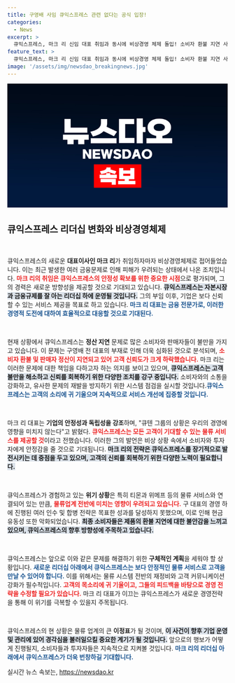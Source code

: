 ```yaml
---
title: 구영배 사임 큐익스프레스 관련 없다는 공식 입장!
categories:
  - News
excerpt: >
  큐익스프레스, 마크 리 신임 대표 취임과 동시에 비상경영 체제 돌입! 소비자 환불 지연 사태에 구 대표는 침묵 중. 티메프 이용자들, 불안한 상황 속에서 해답을 기다립니다. 클릭해 더욱 자세한 소식 확인하세요!
feature_text: >
  큐익스프레스, 마크 리 신임 대표 취임과 동시에 비상경영 체제 돌입! 소비자 환불 지연 사태에 구 대표는 침묵 중. 티메프 이용자들, 불안한 상황 속에서 해답을 기다립니다. 클릭해 더욱 자세한 소식 확인하세요!
image: '/assets/img/newsdao_breakingnews.jpg'
---
```


<p><img src="/assets/img/newsdao_breakingnews.jpg" alt="implanttips 속보" /></p>

<h2 data-ke-size="size26">큐익스프레스 리더십 변화와 비상경영체제</h2>

<p data-ke-size="size16">&nbsp;</p>

<p>큐익스프레스의 새로운 <strong>대표이사인 마크 리</strong>가 취임하자마자 비상경영체제로 접어들었습니다. 이는 최근 발생한 여러 금융문제로 인해 피해가 우려되는 상태에서 나온 조치입니다. <b><span style="color: #ee2323;">마크 리의 취임은 큐익스프레스의 안정성 확보를 위한 중요한 시점</span></b>으로 평가되며, 그의 경력은 새로운 방향성을 제공할 것으로 기대되고 있습니다. <b><span style="background-color: #21538527;">큐익스프레스는 자본시장과 금융규제를 잘 아는 리더십 하에 운영될 것입니다.</span></b> 그의 부임 이후, 기업은 보다 신뢰할 수 있는 서비스 제공을 목표로 하고 있습니다. <b><span style="color: #1a5490;">마크 리 대표는 금융 전문가로, 이러한 경영적 도전에 대하여 효율적으로 대응할 것으로 기대된다.</span></b></p>

<p data-ke-size="size16">&nbsp;</p>

<p>현재 상황에서 큐익스프레스는 <strong>정산 지연</strong> 문제로 많은 소비자와 판매자들이 불만을 가지고 있습니다. 이 문제는 구영배 전 대표의 부재로 인해 더욱 심화된 것으로 분석되며, <b><span style="color: #ee2323;">소비자 환불 및 판매자 정산이 지연되고 있어 고객 신뢰도가 크게 하락했습니다.</span></b> 마크 리는 이러한 문제에 대한 책임을 다하고자 하는 의지를 보이고 있으며, <b><span style="background-color: #21538527;">큐익스프레스는 고객 불만을 해소하고 신뢰를 회복하기 위한 다양한 조치를 강구 중입니다.</span></b> 소비자와의 소통을 강화하고, 유사한 문제의 재발을 방지하기 위한 시스템 점검을 실시할 것입니다.<b><span style="color: #1a5490;">큐익스프레스는 고객의 소리에 귀 기울으며 지속적으로 서비스 개선에 집중할 것입니다.</span></b></p>

<p data-ke-size="size16">&nbsp;</p>

<p>마크 리 대표는 <b>기업의 안정성과 독립성을 강조</b>하며, "큐텐 그룹의 상황은 우리의 경영에 영향을 미치지 않는다"고 밝혔다. <b><span style="color: #ee2323;">큐익스프레스는 모든 고객이 기대할 수 있는 물류 서비스를 제공할 것</span></b>이라고 전했습니다. 이러한 그의 발언은 비상 상황 속에서 소비자와 투자자에게 안정감을 줄 것으로 기대됩니다. <b><span style="background-color: #21538527;">마크 리의 전략은 큐익스프레스를 장기적으로 발전시키는 데 중점을 두고 있으며, 고객의 신뢰를 회복하기 위한 다양한 노력이 필요합니다.</span></b> </p>

<p data-ke-size="size16">&nbsp;</p>

<p>큐익스프레스가 경험하고 있는 <strong>위기 상황</strong>은 특히 티몬과 위메프 등의 물류 서비스와 연결되어 있는 만큼, <b><span style="color: #ee2323;">물류업계 전반에 미치는 영향이 우려되고 있습니다.</span></b> 구 대표의 경영 하에 진행된 여러 인수 및 합병 전략은 목표한 성과를 달성하지 못했으며, 이로 인해 현금 유동성 또한 악화되었습니다. <b><span style="background-color: #21538527;">최종 소비자들은 제품의 환불 지연에 대한 불안감을 느끼고 있으며, 큐익스프레스의 향후 방향성에 주목하고 있습니다.</span></b></p>

<p data-ke-size="size16">&nbsp;</p>

<p>큐익스프레스는 앞으로 이와 같은 문제를 해결하기 위한 <strong>구체적인 계획</strong>을 세워야 할 상황입니다. <b><span style="color: #1a5490;">새로운 리더십 아래에서 큐익스프레스는 보다 안정적인 물류 서비스로 고객을 만날 수 있어야 합니다.</span></b> 이를 위해서는 물류 시스템 전반의 재정비와 고객 커뮤니케이션 강화가 필수적입니다. <b><span style="color: #ee2323;">고객의 목소리에 귀 기울이고, 그들의 피드백을 바탕으로 경영 전략을 수정할 필요가 있습니다.</span></b> 마크 리 대표가 이끄는 큐익스프레스가 새로운 경영전략을 통해 이 위기를 극복할 수 있을지 주목됩니다.</p>

<p data-ke-size="size16">&nbsp;</p>

<p>큐익스프레스의 현 상황은 물류 업계의 큰 <strong>이정표</strong>가 될 것이며, <b><span style="background-color: #21538527;">이 사건이 향후 기업 운영 및 관리에 있어 경각심을 불러일으킬 중요한 계기가 될 것입니다.</span></b> 앞으로의 행보가 어떻게 진행될지, 소비자들과 투자자들은 지속적으로 지켜볼 것입니다. <b><span style="color: #1a5490;">마크 리의 리더십 아래에서 큐익스프레스가 더욱 번창하길 기대합니다.</span></b></p>
실시간 뉴스 속보는, <a href="https://newsdao.kr" rel="dofollow">https://newsdao.kr</a>


